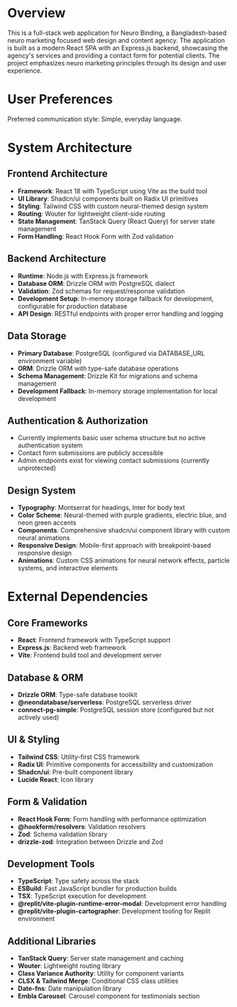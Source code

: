 # Overview

This is a full-stack web application for Neuro Binding, a Bangladesh-based neuro marketing focused web design and content agency. The application is built as a modern React SPA with an Express.js backend, showcasing the agency's services and providing a contact form for potential clients. The project emphasizes neuro marketing principles through its design and user experience.

# User Preferences

Preferred communication style: Simple, everyday language.

# System Architecture

## Frontend Architecture
- **Framework**: React 18 with TypeScript using Vite as the build tool
- **UI Library**: Shadcn/ui components built on Radix UI primitives
- **Styling**: Tailwind CSS with custom neural-themed design system
- **Routing**: Wouter for lightweight client-side routing
- **State Management**: TanStack Query (React Query) for server state management
- **Form Handling**: React Hook Form with Zod validation

## Backend Architecture
- **Runtime**: Node.js with Express.js framework
- **Database ORM**: Drizzle ORM with PostgreSQL dialect
- **Validation**: Zod schemas for request/response validation
- **Development Setup**: In-memory storage fallback for development, configurable for production database
- **API Design**: RESTful endpoints with proper error handling and logging

## Data Storage
- **Primary Database**: PostgreSQL (configured via DATABASE_URL environment variable)
- **ORM**: Drizzle ORM with type-safe database operations
- **Schema Management**: Drizzle Kit for migrations and schema management
- **Development Fallback**: In-memory storage implementation for local development

## Authentication & Authorization
- Currently implements basic user schema structure but no active authentication system
- Contact form submissions are publicly accessible
- Admin endpoints exist for viewing contact submissions (currently unprotected)

## Design System
- **Typography**: Montserrat for headings, Inter for body text
- **Color Scheme**: Neural-themed with purple gradients, electric blue, and neon green accents
- **Components**: Comprehensive shadcn/ui component library with custom neural animations
- **Responsive Design**: Mobile-first approach with breakpoint-based responsive design
- **Animations**: Custom CSS animations for neural network effects, particle systems, and interactive elements

# External Dependencies

## Core Frameworks
- **React**: Frontend framework with TypeScript support
- **Express.js**: Backend web framework
- **Vite**: Frontend build tool and development server

## Database & ORM
- **Drizzle ORM**: Type-safe database toolkit
- **@neondatabase/serverless**: PostgreSQL serverless driver
- **connect-pg-simple**: PostgreSQL session store (configured but not actively used)

## UI & Styling
- **Tailwind CSS**: Utility-first CSS framework
- **Radix UI**: Primitive components for accessibility and customization
- **Shadcn/ui**: Pre-built component library
- **Lucide React**: Icon library

## Form & Validation
- **React Hook Form**: Form handling with performance optimization
- **@hookform/resolvers**: Validation resolvers
- **Zod**: Schema validation library
- **drizzle-zod**: Integration between Drizzle and Zod

## Development Tools
- **TypeScript**: Type safety across the stack
- **ESBuild**: Fast JavaScript bundler for production builds
- **TSX**: TypeScript execution for development
- **@replit/vite-plugin-runtime-error-modal**: Development error handling
- **@replit/vite-plugin-cartographer**: Development tooling for Replit environment

## Additional Libraries
- **TanStack Query**: Server state management and caching
- **Wouter**: Lightweight routing library
- **Class Variance Authority**: Utility for component variants
- **CLSX & Tailwind Merge**: Conditional CSS class utilities
- **Date-fns**: Date manipulation library
- **Embla Carousel**: Carousel component for testimonials section